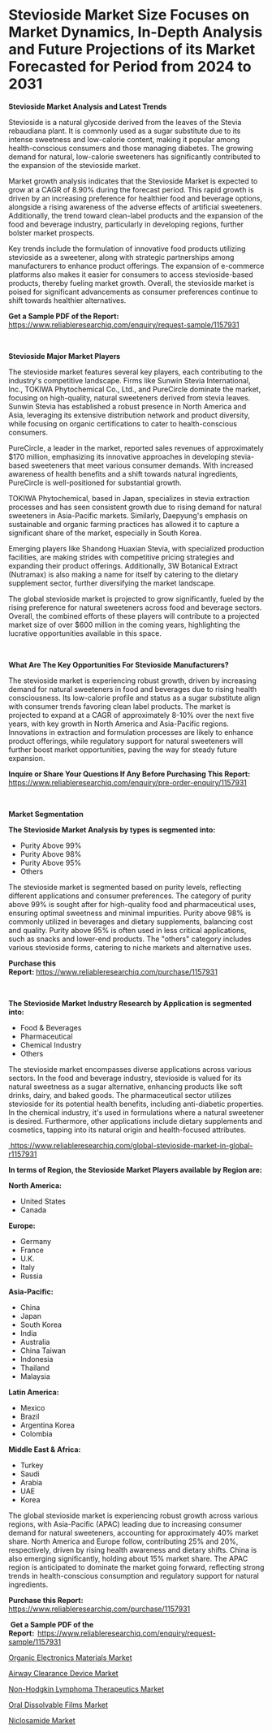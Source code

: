 <p><h1>Stevioside Market Size Focuses on Market Dynamics, In-Depth Analysis and Future Projections of its Market Forecasted for Period from 2024 to 2031</h1></p><p><strong>Stevioside Market Analysis and Latest Trends</strong></p>
<p><p>Stevioside is a natural glycoside derived from the leaves of the Stevia rebaudiana plant. It is commonly used as a sugar substitute due to its intense sweetness and low-calorie content, making it popular among health-conscious consumers and those managing diabetes. The growing demand for natural, low-calorie sweeteners has significantly contributed to the expansion of the stevioside market.</p><p>Market growth analysis indicates that the Stevioside Market is expected to grow at a CAGR of 8.90% during the forecast period. This rapid growth is driven by an increasing preference for healthier food and beverage options, alongside a rising awareness of the adverse effects of artificial sweeteners. Additionally, the trend toward clean-label products and the expansion of the food and beverage industry, particularly in developing regions, further bolster market prospects. </p><p>Key trends include the formulation of innovative food products utilizing stevioside as a sweetener, along with strategic partnerships among manufacturers to enhance product offerings. The expansion of e-commerce platforms also makes it easier for consumers to access stevioside-based products, thereby fueling market growth. Overall, the stevioside market is poised for significant advancements as consumer preferences continue to shift towards healthier alternatives.</p></p>
<p><strong>Get a Sample PDF of the Report:&nbsp;</strong> <a href="https://www.reliableresearchiq.com/enquiry/request-sample/1157931?utm_campaign=120&utm_medium=2&utm_source=Github&utm_content=ia&utm_term=06112024&utm_id=stevioside">https://www.reliableresearchiq.com/enquiry/request-sample/1157931</a></p>
<p>&nbsp;</p>
<p><strong>Stevioside Major Market Players</strong></p>
<p><p>The stevioside market features several key players, each contributing to the industry's competitive landscape. Firms like Sunwin Stevia International, Inc., TOKIWA Phytochemical Co., Ltd., and PureCircle dominate the market, focusing on high-quality, natural sweeteners derived from stevia leaves. Sunwin Stevia has established a robust presence in North America and Asia, leveraging its extensive distribution network and product diversity, while focusing on organic certifications to cater to health-conscious consumers. </p><p>PureCircle, a leader in the market, reported sales revenues of approximately $170 million, emphasizing its innovative approaches in developing stevia-based sweeteners that meet various consumer demands. With increased awareness of health benefits and a shift towards natural ingredients, PureCircle is well-positioned for substantial growth.</p><p>TOKIWA Phytochemical, based in Japan, specializes in stevia extraction processes and has seen consistent growth due to rising demand for natural sweeteners in Asia-Pacific markets. Similarly, Daepyung's emphasis on sustainable and organic farming practices has allowed it to capture a significant share of the market, especially in South Korea.</p><p>Emerging players like Shandong Huaxian Stevia, with specialized production facilities, are making strides with competitive pricing strategies and expanding their product offerings. Additionally, 3W Botanical Extract (Nutramax) is also making a name for itself by catering to the dietary supplement sector, further diversifying the market landscape.</p><p>The global stevioside market is projected to grow significantly, fueled by the rising preference for natural sweeteners across food and beverage sectors. Overall, the combined efforts of these players will contribute to a projected market size of over $600 million in the coming years, highlighting the lucrative opportunities available in this space.</p></p>
<p>&nbsp;</p>
<p><strong>What Are The Key Opportunities For Stevioside Manufacturers?</strong></p>
<p><p>The stevioside market is experiencing robust growth, driven by increasing demand for natural sweeteners in food and beverages due to rising health consciousness. Its low-calorie profile and status as a sugar substitute align with consumer trends favoring clean label products. The market is projected to expand at a CAGR of approximately 8-10% over the next five years, with key growth in North America and Asia-Pacific regions. Innovations in extraction and formulation processes are likely to enhance product offerings, while regulatory support for natural sweeteners will further boost market opportunities, paving the way for steady future expansion.</p></p>
<p><strong>Inquire or Share Your Questions If Any Before Purchasing This Report:</strong> <a href="https://www.reliableresearchiq.com/enquiry/pre-order-enquiry/1157931?utm_campaign=120&utm_medium=2&utm_source=Github&utm_content=ia&utm_term=06112024&utm_id=stevioside">https://www.reliableresearchiq.com/enquiry/pre-order-enquiry/1157931</a></p>
<p>&nbsp;</p>
<p><strong>Market Segmentation</strong></p>
<p><strong>The Stevioside Market Analysis by types is segmented into:</strong></p>
<p><ul><li>Purity Above 99%</li><li>Purity Above 98%</li><li>Purity Above 95%</li><li>Others</li></ul></p>
<p><p>The stevioside market is segmented based on purity levels, reflecting different applications and consumer preferences. The category of purity above 99% is sought after for high-quality food and pharmaceutical uses, ensuring optimal sweetness and minimal impurities. Purity above 98% is commonly utilized in beverages and dietary supplements, balancing cost and quality. Purity above 95% is often used in less critical applications, such as snacks and lower-end products. The "others" category includes various stevioside forms, catering to niche markets and alternative uses.</p></p>
<p><strong>Purchase this Report:&nbsp;</strong><a href="https://www.reliableresearchiq.com/purchase/1157931?utm_campaign=120&utm_medium=2&utm_source=Github&utm_content=ia&utm_term=06112024&utm_id=stevioside">https://www.reliableresearchiq.com/purchase/1157931</a></p>
<p>&nbsp;</p>
<p><strong>The Stevioside Market Industry Research by Application is segmented into:</strong></p>
<p><ul><li>Food & Beverages</li><li>Pharmaceutical</li><li>Chemical Industry</li><li>Others</li></ul></p>
<p><p>The stevioside market encompasses diverse applications across various sectors. In the food and beverage industry, stevioside is valued for its natural sweetness as a sugar alternative, enhancing products like soft drinks, dairy, and baked goods. The pharmaceutical sector utilizes stevioside for its potential health benefits, including anti-diabetic properties. In the chemical industry, it's used in formulations where a natural sweetener is desired. Furthermore, other applications include dietary supplements and cosmetics, tapping into its natural origin and health-focused attributes.</p></p>
<p><a href="https://www.reliableresearchiq.com/global-stevioside-market-in-global-r1157931?utm_campaign=120&utm_medium=2&utm_source=Github&utm_content=ia&utm_term=06112024&utm_id=stevioside">&nbsp;https://www.reliableresearchiq.com/global-stevioside-market-in-global-r1157931</a></p>
<p><strong>In terms of Region, the Stevioside Market Players available by Region are:</strong></p>
<p>
    <p> <strong> North America: </strong>
        <ul>
            <li>United States</li>
            <li>Canada</li>
        </ul>
        </p> 
    <p> <strong> Europe: </strong>
        <ul>
            <li>Germany</li>
            <li>France</li>
            <li>U.K.</li>
            <li>Italy</li>
            <li>Russia</li>
        </ul>
        </p> 
    <p> <strong> Asia-Pacific: </strong>
        <ul>
            <li>China</li>
            <li>Japan</li>
            <li>South Korea</li>
            <li>India</li>
            <li>Australia</li>
            <li>China Taiwan</li>
            <li>Indonesia</li>
            <li>Thailand</li>
            <li>Malaysia</li>
        </ul>
        </p> 
    <p> <strong> Latin America: </strong>
        <ul>
            <li>Mexico</li>
            <li>Brazil</li>
            <li>Argentina Korea</li>
            <li>Colombia</li>
        </ul>
        </p> 
    <p> <strong> Middle East & Africa: </strong>
        <ul>
            <li>Turkey</li>
            <li>Saudi</li>
            <li>Arabia</li>
            <li>UAE</li>
            <li>Korea</li>
        </ul>
    </p>
    </p>
<p><p>The global stevioside market is experiencing robust growth across various regions, with Asia-Pacific (APAC) leading due to increasing consumer demand for natural sweeteners, accounting for approximately 40% market share. North America and Europe follow, contributing 25% and 20%, respectively, driven by rising health awareness and dietary shifts. China is also emerging significantly, holding about 15% market share. The APAC region is anticipated to dominate the market going forward, reflecting strong trends in health-conscious consumption and regulatory support for natural ingredients.</p></p>
<p><strong>Purchase this Report: </strong><a href="https://www.reliableresearchiq.com/purchase/1157931?utm_campaign=120&utm_medium=2&utm_source=Github&utm_content=ia&utm_term=06112024&utm_id=stevioside">https://www.reliableresearchiq.com/purchase/1157931</a></p>
<p>&nbsp;<strong>Get a Sample PDF of the Report:&nbsp;&nbsp;</strong><a href="https://www.reliableresearchiq.com/enquiry/request-sample/1157931?utm_campaign=120&utm_medium=2&utm_source=Github&utm_content=ia&utm_term=06112024&utm_id=stevioside">https://www.reliableresearchiq.com/enquiry/request-sample/1157931</a></p>
<p><strong></strong></p>
<p><p><a href="https://github.com/bramarquesw0f/Market-Research-Report-List-1/blob/main/organic-electronics-materials-market.md?utm_campaign=120&utm_medium=2&utm_source=Github&utm_content=ia&utm_term=06112024&utm_id=stevioside">Organic Electronics Materials Market</a></p><p><a href="https://issuu.com/reportprime-2/docs/airway-clearance-device-market-size_3eb51b9e3b02d7?utm_campaign=120&utm_medium=2&utm_source=Github&utm_content=ia&utm_term=06112024&utm_id=stevioside">Airway Clearance Device Market</a></p><p><a href="https://www.linkedin.com/pulse/global-non-hodgkin-lymphoma-therapeutics-89-cagr-forecast-q77ee?utm_campaign=120&utm_medium=2&utm_source=Github&utm_content=ia&utm_term=06112024&utm_id=stevioside">Non-Hodgkin Lymphoma Therapeutics Market</a></p><p><a href="https://www.linkedin.com/pulse/oral-dissolvable-films-sector-surge-99-growth-roadmap-2031-abnnc?utm_campaign=120&utm_medium=2&utm_source=Github&utm_content=ia&utm_term=06112024&utm_id=stevioside">Oral Dissolvable Films Market</a></p><p><a href="https://github.com/tomasa8xtkvotaw/Market-Research-Report-List-1/blob/main/niclosamide-market.md?utm_campaign=120&utm_medium=2&utm_source=Github&utm_content=ia&utm_term=06112024&utm_id=stevioside">Niclosamide Market</a></p></p>